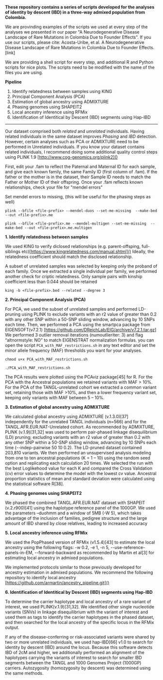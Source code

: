 **These repository contains a series of scripts developed for the analyses of identity by descent (IBD) in a three-way admixed population from Colombia.** 

We are provinding examples of the scripts we used at every step of the analyses we presented in our paper "A Neurodegenerative Disease Landscape of Rare Mutations in Colombia Due to Founder Effects". If you use our scripts, please cite: 
Acosta-Uribe, et al. A Neurodegenerative Disease Landscape of Rare Mutations in Colombia Due to Founder Effects. [link]

We are providing a shell script for every step, and additional R and Python scripts for nice plots. The scripts need to be modified with the name of the files you are using.

**Pipeline**

1. Identify relatedness between samples using KING
2. Principal Component Analysis (PCA)
3. Estimation of global ancestry using ADMIXTURE
4. Phasing genomes using SHAPEIT2
5. Local ancestry inference using RFMix
6. Identification of Identitical by Descent (IBD) segments using Hap-IBD

________

Our dataset comprised both *related* and *unrelated* individuals. Having related individuals in the same dataset improves *Phasing* and *IBD* detection.
However, certain analyses such as PCA or ADMIXTURE need to be performed in Unrelated individuals. If you know your dataset contains related individuals, I recommend doing some additional quality control steps using PLINK 1.9 [http://www.cog-genomics.org/plink2]()

First, edit your <file>.fam to reflect the Paternal and Maternal ID for each sample, and give each known family, the same Family ID (first column of <file>.fam). 
If the father or the mother is in the dataset, their Sample ID needs to match the Father or Mother ID of their offspring.
Once your <file>.fam reflects known relationships, check your file for "mendel errors"

  
Set mendel errors to missing, (this will be useful for the phasing steps as well)
```
plink --bfile <file-prefix> --mendel-duos --set-me-missing  --make-bed --out <file-prefix>.me
  
plink --bfile <file-prefix>.me --mendel-multigen --set-me-missing  --make-bed --out <file-prefix>.me.multigen
``` 
  

**1. Identify relatedness between samples**

We used KING to verify diclosed relationships (e.g. parent-offsping, full-siblings etc)[https://www.kingrelatedness.com/manual.shtml]() 
Ideally, the relatedness coefficient should match the disclosed relationship.  

A subset of unrelated samples was selected by keeping only the proband of each family. Once we extracted a single individual per family, we performed another check for criptic relatedness. Only sample pairs with kinship coefficient less than 0.044 should be retained 
 
```
king -b <file-prefix>.bed --related --degree 3
```


**2. Principal Component Analysis (PCA)**

For PCA, we used the subset of unrelated samples and performed LD-pruning using PLINK to exclude variants with an r2 value of greater than 0.2 with any other SNP within a 50-SNP sliding window, advancing by 10 SNPs each time. Then, we performed a PCA using the smartpca package from EIGENSOFT(v7.2.1) [https://github.com/DReichLab/EIG/archive/v7.2.1.tar.gz] We performed 3 outlier removal iterations (numoutlieriter: 3) and flag “altnormstyle: NO” to match EIGENSTRAT normalization formulas. 
  you can open the script ``PCA_with_MAF_restrictions.sh`` in any text editor and set the minor allele frequency (MAF) thresholds you want for your analyses. 
  ```
  chmod u+x PCA_with_MAF_restrictions.sh
  ```
  ```
  ./PCA_with_MAF_restrictions.sh
  ```

  
  
  The PCA results were plotted using the PCAviz package[45] for R. For the PCA with the Ancestral populations we retained variants with MAF > 10%. For the PCA of the TANGL-unrelated cohort we extracted a common variant set, retaining those with MAF >10%, and then a lower frequency variant set, keeping only variants with MAF between 5 – 10%. 


**3. Estimation of global ancestry using ADMIXTURE**



We calculated global ancestry using ADMIXTURE (v.1.3.0)[37] independently for the unrelated TANGL individuals (n=566) and for the TANGL.AFR.EUR.NAT-Unrelated cohort. As recommended by ADMIXTURE, PLINK (v.1.9)[31,32] was used to perform pair-phased linkage disequilibrium (LD) pruning; excluding variants with an r2 value of greater than 0.2 with any other SNP within a 50-SNP sliding window, advancing by 10 SNPs each time (--indep-pairwise 50 10 0.2). The LD-pruned dataset contained 203,810 variants. We then performed an unsupervised analysis modeling from one to ten ancestral populations (K = 1 – 10) using the random seed option and replicating each calculation 20 times. We selected the run with the best Loglikehood value for each K and compared the Cross Validation (cv) error values to determine the model with the lowest cv value. Ancestral proportion statistics of mean and standard deviation were calculated using the statistical software R[38]. 


**4. Phasing genomes using SHAPEIT2**

We phased the combined TANGL.AFR.EUR.NAT dataset with SHAPEIT (v.2.r900)[41] using the haplotype reference panel of the 1000GP. We used the parameters –duohmm and a window of 5MB (-W 5), which takes advantage of the inclusion of families, pedigree structure and the large amount of IBD shared by close relatives, leading to increased accuracy


**5. Local ancestry inference using RFMix**

 We used the PopPhased version of RFMix (v1.5.4)[43] to estimate the local ancestry using the following flags: -w 0.2, -e 1, -n 5, --use-reference-panels-in-EM, --forward-backward as recommended by Martin et al[3] for estimating local ancestry in admixed populations.

We implemented protocols similar to those previously developed for ancestry estimation in admixed populations. We recommend the following repository to identify local ancestry 
[https://github.com/armartin/ancestry_pipeline.git]()



**6. Identification of Identitical by Descent (IBD) segments using Hap-IBD**

 
To determine the carrier haplotype and local ancestry of a rare variant of interest, we used PLINK(v.1.9)[31,32]. We identified other single nucleotide variants (SNVs) in linkage disequilibrium with the variant of interest and used them as tags to identify the carrier haplotypes in the phased dataset, and then searched for the local ancestry of the specific locus in the RFMix output.


If any of the disease-conferring or risk-associated variants were shared by two or more unrelated individuals, we used hap-IBD[66] v1.0 to search for identity by descent (IBD) around the locus. Because this software detects IBD of 2cM and higher, we additionally performed an alignment of the haplotypes carrying the variants of interest to search for smaller IBD segments between the TANGL and 1000 Genomes Project (1000GP) carriers. Autozygosity (homozygosity by descent) was determined using the same methods.
